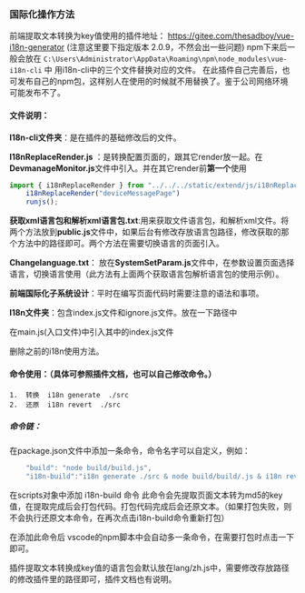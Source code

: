 ### 国际化操作方法
前端提取文本转换为key值使用的插件地址：
https://gitee.com/thesadboy/vue-i18n-generator
(注意这里要下指定版本 2.0.9，不然会出一些问题)
npm下来后一般会放在
`C:\Users\Administrator\AppData\Roaming\npm\node_modules\vue-i18n-cli` 中
用i18n-cli中的三个文件替换对应的文件。
在此插件自己完善后，也可发布自己的npm包，这样别人在使用的时候就不用替换了。鉴于公司网络环境可能发布不了。

#### 文件说明：
**I18n-cli文件夹**：是在插件的基础修改后的文件。

**I18nReplaceRender.js** ：是转换配置页面的，跟其它render放一起。在**DevmanageMonitor.js**文件中引入。并在其它render前**第一个**使用
```javascript
import { i18nReplaceRender } from "../../../static/extend/js/i18nReplaceRender";
	i18nReplaceRender("deviceMessagePage")
    runjs();
```

**获取xml语言包和解析xml语言包.txt**:用来获取文件语言包，和解析xml文件。将两个方法放到**public.js**文件中，如果后台有修改存放语言包路径，修改获取的那个方法中的路径即可。两个方法在需要切换语言的页面引入。

**Changelanguage.txt**： 放在**SystemSetParam.js**文件中，在参数设置页面选择语言，切换语言使用（此方法有上面两个获取语言包解析语言包的使用示例）。

**前端国际化子系统设计**：平时在编写页面代码时需要注意的语法和事项。

**I18n文件夹**：包含index.js文件和ignore.js文件。放在一下路径中
 
在main.js(入口文件)中引入其中的index.js文件

删除之前的i18n使用方法。

#### 命令使用：（具体可参照插件文档，也可以自己修改命令。）
	1.	转换  i18n generate  ./src
	2.	还原  i18n revert  ./src

##### 命令链：
在package.json文件中添加一条命令，命令名字可以自定义，例如：
```javascript
	"build": "node build/build.js",
    "i18n-build":"i18n generate ./src & node build/build/.js & i18n revert ./src"
```
在scripts对象中添加 i18n-build 命令 此命令会先提取页面文本转为md5的key值，在提取完成后会打包代码。打包代码完成后会还原文本。（如果打包失败，则不会执行还原文本命令，在再次点击i18n-build命令重新打包）

在添加此命令后 vscode的npm脚本中会自动多一条命令，在需要打包时点击一下即可。


插件提取文本转换成key值的语言包会默认放在lang/zh.js中，需要修改存放路径的修改插件里的路径即可，插件文档也有说明。
